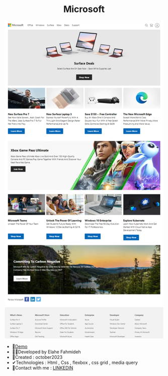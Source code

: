 
<h1 align="center">Microsoft</h1>


![demo](https://github.com/Ela-Fhd/Microsoft/blob/main/image/demo.png)

  - &#128204;<a href="https://microsoftmaintamplate.netlify.app/" >Demo</a>
  - 🙋‍♀️Developed by Elahe Fahmideh
  - 📆Created : october2023
  - &#x2714;Technologies : Html , Css , flexbox , css grid , media query 
  - &#128231;Contact with me : <a href="https://www.linkedin.com/in/elahe-fahmideh/">LINKEDIN</a>





